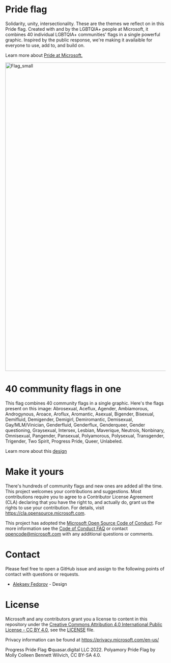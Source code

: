 # Pride flag
Solidarity, unity, intersectionality. These are the themes we reflect on in this Pride flag. Created with and by the LGBTQIA+ people at Microsoft, it combines 40 individual LGBTQIA+ communities' flags in a single powerful graphic. Inspired by the public response, we're making it availaible for everyone to use, add to, and build on. 

Learn more about [Pride at Microsoft.](https://unlocked.microsoft.com/pride/) 

<img width="965" alt="Flag_small" src="https://user-images.githubusercontent.com/113071293/191126608-1b864182-7b23-4344-ac7e-4e6cba133d50.png">

# 40 community flags in one
This flag combines 40 community flags in a single graphic. Here's the flags present on this image: Abrosexual, Aceflux, Agender, Ambiamorous, Androgynous, Aroace, Aroflux, Aromantic, Asexual, Bigender, Bisexual, Demifluid, Demigender, Demigirl, Demiromantic, Demisexual, Gay/MLM/Vinician, Genderfluid, Genderflux,  Genderqueer, Gender questioning, Graysexual, Intersex, Lesbian, Maverique, Neutrois, Nonbinary, Omnisexual, Pangender, Pansexual, Polyamorous, Polysexual, Transgender, Trigender, Two Spirit, Progress Pride, Queer, Unlabeled. 

Learn more about this [design](https://medium.com/microsoft-design/pride-has-no-borders-2f1b81c5d951)

# Make it yours

There's hundreds of community flags and new ones are added all the time. This project welcomes your contributions and suggestions.  Most contributions require you to agree to a Contributor License Agreement (CLA) declaring that you have the right to, and actually do, grant us
the rights to use your contribution. For details, visit https://cla.opensource.microsoft.com.

This project has adopted the [Microsoft Open Source Code of Conduct](https://opensource.microsoft.com/codeofconduct/).
For more information see the [Code of Conduct FAQ](https://opensource.microsoft.com/codeofconduct/faq/) or
contact [opencode@microsoft.com](mailto:opencode@microsoft.com) with any additional questions or comments.

# Contact
Please feel free to open a GitHub issue and assign to the following points of contact with questions or requests.

- [Aleksey Fedorov](https://github.com/alekseyfv) - Design

# License

Microsoft and any contributors grant you a license to content in this repository under the [Creative Commons Attribution 4.0 International Public License - CC BY 4.0](https://creativecommons.org/licenses/by/4.0/legalcode), see the [LICENSE](LICENSE) file.

Privacy information can be found at https://privacy.microsoft.com/en-us/

Progress Pride Flag ©quasar.digital LLC 2022. Polyamory Pride Flag by Molly Colleen Bennett Wilvich, CC BY-SA 4.0.
